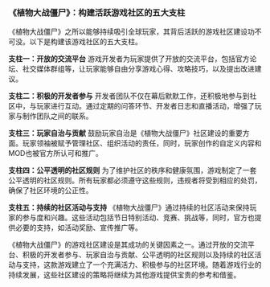### 《植物大战僵尸》：构建活跃游戏社区的五大支柱

《植物大战僵尸》之所以能够持续吸引全球玩家，其背后活跃的游戏社区建设功不可没。以下是构建该游戏社区的五大支柱。

**支柱一：开放的交流平台**
游戏开发者为玩家提供了开放的交流平台，包括官方论坛、社交媒体群组等，让玩家能够自由分享游戏心得、攻略技巧，以及提出改进建议。

**支柱二：积极的开发者参与**
开发者团队不仅在幕后默默工作，还积极地参与到社区中，与玩家进行互动。通过定期的问答环节、开发者日志和直播活动，增强了玩家与制作团队之间的联系。

**支柱三：玩家自治与贡献**
鼓励玩家自治是《植物大战僵尸》社区建设的重要方面。玩家领袖被赋予管理社区、组织活动的责任，同时，玩家创作的自定义内容和MOD也被官方所认可和推广。

**支柱四：公平透明的社区规则**
为了维护社区的秩序和健康氛围，游戏制定了一套公平透明的社区规则。所有玩家都必须遵守这些规则，违规者将受到相应的处罚，确保了社区环境的公正性。

**支柱五：持续的社区活动与支持**
《植物大战僵尸》通过持续的社区活动来保持玩家的参与度和兴趣。这些活动包括节日特别活动、竞赛、挑战等，同时，官方也提供必要的支持，如活动奖励、宣传推广等。

《植物大战僵尸》的游戏社区建设是其成功的关键因素之一。通过开放的交流平台、积极的开发者参与、玩家自治与贡献、公平透明的社区规则以及持续的社区活动与支持，这款游戏建立了一个充满活力、积极参与的社区环境。随着游戏行业的持续发展，这些社区建设的策略将继续为其他游戏提供宝贵的参考和借鉴。